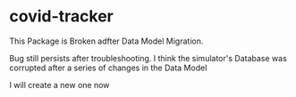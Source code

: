 # covid-tracker

This Package is Broken adfter Data Model Migration. 

Bug still persists after troubleshooting. I think the simulator's Database was corrupted after a series of changes in the Data Model

I will create a new one now
